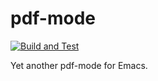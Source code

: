 # pdf-mode

[![Build and Test](https://github.com/condy0919/pdf-mode/actions/workflows/build.yml/badge.svg)](https://github.com/condy0919/pdf-mode/actions/workflows/build.yml)

Yet another pdf-mode for Emacs.

